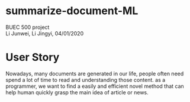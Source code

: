 # summarize-document-ML
BUEC 500 project  
Li Junwei, Li Jingyi, 
04/01/2020
# User Story 
Nowadays, many documents are generated in our life, people often need spend a lot of time to read and understanding those content. as a programmer, we want to find a easily and efficient novel method that can help human quickly grasp the main idea of article or news. 

